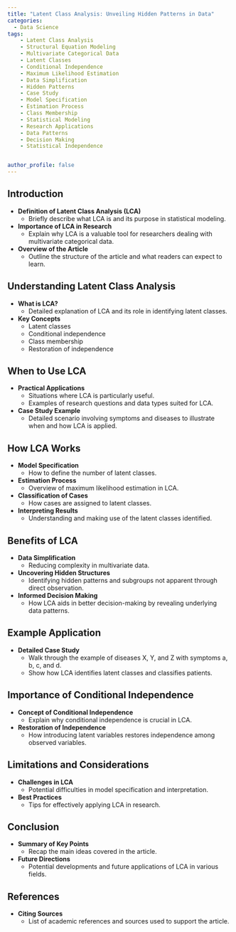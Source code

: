 ```yaml
---
title: "Latent Class Analysis: Unveiling Hidden Patterns in Data"
categories:
  - Data Science
tags:
    - Latent Class Analysis
    - Structural Equation Modeling
    - Multivariate Categorical Data
    - Latent Classes
    - Conditional Independence
    - Maximum Likelihood Estimation
    - Data Simplification
    - Hidden Patterns
    - Case Study
    - Model Specification
    - Estimation Process
    - Class Membership
    - Statistical Modeling
    - Research Applications
    - Data Patterns
    - Decision Making
    - Statistical Independence


author_profile: false
---
```


## Introduction

- **Definition of Latent Class Analysis (LCA)**
  - Briefly describe what LCA is and its purpose in statistical modeling.
- **Importance of LCA in Research**
  - Explain why LCA is a valuable tool for researchers dealing with multivariate categorical data.
- **Overview of the Article**
  - Outline the structure of the article and what readers can expect to learn.

## Understanding Latent Class Analysis

- **What is LCA?**
  - Detailed explanation of LCA and its role in identifying latent classes.
- **Key Concepts**
  - Latent classes
  - Conditional independence
  - Class membership
  - Restoration of independence

## When to Use LCA

- **Practical Applications**
  - Situations where LCA is particularly useful.
  - Examples of research questions and data types suited for LCA.
- **Case Study Example**
  - Detailed scenario involving symptoms and diseases to illustrate when and how LCA is applied.

## How LCA Works

- **Model Specification**
  - How to define the number of latent classes.
- **Estimation Process**
  - Overview of maximum likelihood estimation in LCA.
- **Classification of Cases**
  - How cases are assigned to latent classes.
- **Interpreting Results**
  - Understanding and making use of the latent classes identified.

## Benefits of LCA

- **Data Simplification**
  - Reducing complexity in multivariate data.
- **Uncovering Hidden Structures**
  - Identifying hidden patterns and subgroups not apparent through direct observation.
- **Informed Decision Making**
  - How LCA aids in better decision-making by revealing underlying data patterns.

## Example Application

- **Detailed Case Study**
  - Walk through the example of diseases X, Y, and Z with symptoms a, b, c, and d.
  - Show how LCA identifies latent classes and classifies patients.

## Importance of Conditional Independence

- **Concept of Conditional Independence**
  - Explain why conditional independence is crucial in LCA.
- **Restoration of Independence**
  - How introducing latent variables restores independence among observed variables.

## Limitations and Considerations

- **Challenges in LCA**
  - Potential difficulties in model specification and interpretation.
- **Best Practices**
  - Tips for effectively applying LCA in research.

## Conclusion

- **Summary of Key Points**
  - Recap the main ideas covered in the article.
- **Future Directions**
  - Potential developments and future applications of LCA in various fields.

## References

- **Citing Sources**
  - List of academic references and sources used to support the article.
